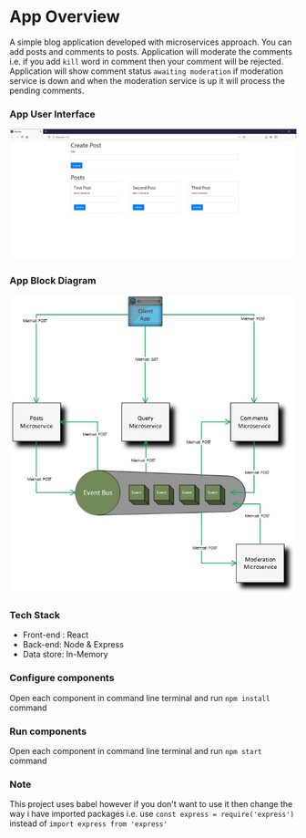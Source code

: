 # App Overview
A simple blog application developed with microservices approach. You can add posts and comments to posts. Application will moderate the comments i.e. if you add `kill` word in comment then your comment will be rejected. Application will show comment status `awaiting moderation` if moderation service is down and when the moderation service is up it will process the pending comments.

### App User Interface

![UI](https://github.com/bhanu-code-repo/microservices-with-nodejs-and-react/blob/main/blog-app/document/blog-app-user-interface.jpg)

### App Block Diagram

![UI](https://github.com/bhanu-code-repo/microservices-with-nodejs-and-react/blob/main/blog-app/document/blog-app-architecture.jpg)

### Tech Stack
* Front-end : React
* Back-end: Node & Express
* Data store: In-Memory

### Configure components
Open each component in command line terminal and run `npm install` command

### Run components
Open each component in command line terminal and run `npm start` command

### Note
This project uses babel however if you don't want to use it then change the way i have imported packages i.e. use `const express = require('express')` instead of `import express from 'express'`

